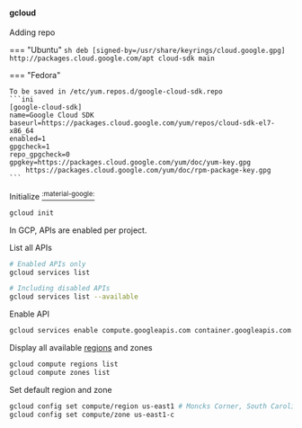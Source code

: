 #### gcloud

Adding repo

=== "Ubuntu"
    ```sh
    deb [signed-by=/usr/share/keyrings/cloud.google.gpg] http://packages.cloud.google.com/apt cloud-sdk main
    ```

=== "Fedora"

    To be saved in /etc/yum.repos.d/google-cloud-sdk.repo
    ```ini
    [google-cloud-sdk]
    name=Google Cloud SDK
    baseurl=https://packages.cloud.google.com/yum/repos/cloud-sdk-el7-x86_64
    enabled=1
    gpgcheck=1
    repo_gpgcheck=0
    gpgkey=https://packages.cloud.google.com/yum/doc/yum-key.gpg
        https://packages.cloud.google.com/yum/doc/rpm-package-key.gpg
    ```

Initialize [<sup>:material-google:</sup>](https://cloud.google.com/sdk/docs/initializing)
```sh
gcloud init
```

In GCP, APIs are enabled per project.

List all APIs

```sh
# Enabled APIs only
gcloud services list 

# Including disabled APIs
gcloud services list --available
```

Enable API

```sh
gcloud services enable compute.googleapis.com container.googleapis.com
```

Display all available [regions](https://cloud.google.com/compute/docs/regions-zones) and zones

```sh
gcloud compute regions list
gcloud compute zones list
```

Set default region and zone

```sh
gcloud config set compute/region us-east1 # Moncks Corner, South Carolina
gcloud config set compute/zone us-east1-c
```

